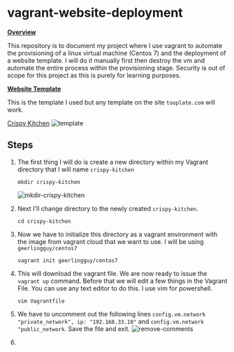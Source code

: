 # vagrant-website-deployment

<ins>**Overview**</ins>

This repository is to document my project where I use vagrant to automate the provisioning of a linux virtual machine (Centos 7) and the deployment of a website template. I will do it manually first then destroy the vm and automate the entire process within the provisioning stage. Security is out of scope for this project as this is purely for learning purposes.  

<ins>**Website Template**</ins>

This is the template I used but any template on the site `tooplate.com` will work.

[Crispy Kitchen](https://www.tooplate.com/view/2129-crispy-kitchen)
![template](https://user-images.githubusercontent.com/25124463/215350476-8901162c-6ff1-4e44-86bc-d32cae937995.jpg)



## Steps

1. The first thing I will do is create a new directory within my Vagrant directory that I will name `crispy-kitchen`
   ```
   mkdir crispy-kitchen 
   ```
   ![mkdir-crispy-kitchen](https://user-images.githubusercontent.com/25124463/215351255-d3c0804b-797f-4406-88bf-c96f87348496.jpg)

2. Next I'll change directory to the newly created `crispy-kitchen`. 
   ```
   cd crispy-kitchen
   ```
3. Now we have to initialize this directory as a vagrant environment with the image from vagrant cloud that we want to use. I will be using `geerlingguy/centos7`
   
   ```
   vagrant init geerlingguy/centos7
   ```
 4. This will download the vagrant file. We are now ready to issue the `vagrant up` command. Before that we will edit a few things in the Vagrant File. You can use any text editor to do this. I use vim for powershell.
      ```
      vim Vagrantfile
      ```
 5.  We have to uncomment out the following lines `config.vm.network "private_network", ip: "192.168.33.10"` and `config.vm.network "public_network`. Save the file and exit.
     ![remove-comments](https://user-images.githubusercontent.com/25124463/215352343-ad0a96bc-aa90-4f89-a0c7-0af36539e8dc.jpg)
     
 6.
   



